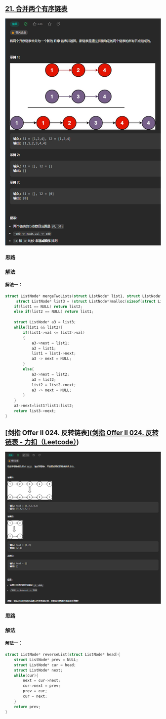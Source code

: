 ## [21. 合并两个有序链表](https://leetcode.cn/problems/merge-two-sorted-lists/)

![image-20221118075934955](LinkedList.assets/image-20221118075934955.png)

### 思路

### 解法

#### 解法一：

~~~c
struct ListNode* mergeTwoLists(struct ListNode* list1, struct ListNode* list2){
     struct ListNode* list3 = (struct ListNode*)malloc(sizeof(struct ListNode));
    if(list1 == NULL) return list2;
    else if(list2 == NULL) return list1;
   
    struct ListNode* a3 = list3;
    while(list1 && list2){
        if(list1->val <= list2->val)
        {
            a3->next = list1;
            a3 = list1;
            list1 = list1->next;
            a3 -> next = NULL;
        }
        else{
            a3->next = list2;
            a3 = list2;
            list2 = list2->next;
            a3 -> next = NULL;
        }
    } 
    a3->next=list1?list1:list2;
    return list3->next;
}
~~~

## [剑指 Offer II 024. 反转链表]([剑指 Offer II 024. 反转链表 - 力扣（Leetcode）](https://leetcode.cn/problems/UHnkqh/))

![image-20221118084909734](LinkedList.assets/image-20221118084909734.png)

### 思路

### 解法

#### 解法一：

~~~C
struct ListNode* reverseList(struct ListNode* head){
    struct ListNode* prev = NULL;
    struct ListNode* cur = head;
    struct ListNode* next;
    while(cur){
        next = cur->next;
        cur->next = prev;
        prev = cur;
        cur = next;
    }
    return prev;
}
~~~

